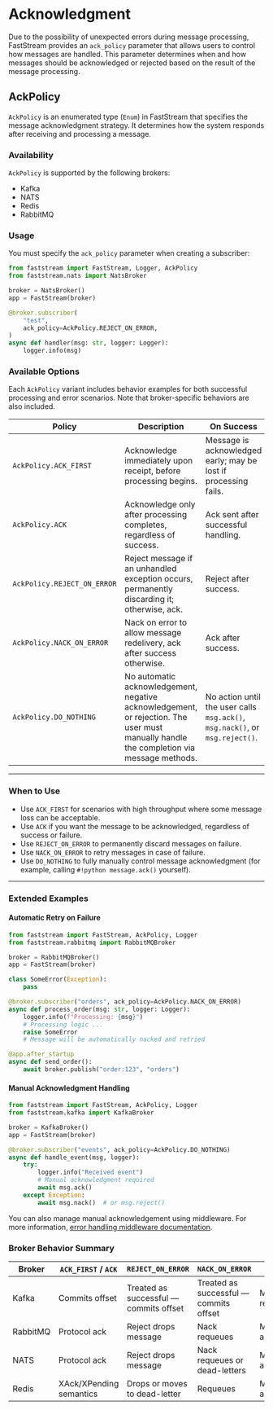 # Acknowledgment

Due to the possibility of unexpected errors during message processing, FastStream provides an `ack_policy` parameter that allows users to control how messages are handled. This parameter determines when and how messages should be acknowledged or rejected based on the result of the message processing.

## AckPolicy

`AckPolicy` is an enumerated type (`Enum`) in FastStream that specifies the message acknowledgment strategy. It determines how the system responds after receiving and processing a message.

### Availability

`AckPolicy` is supported by the following brokers:

- Kafka
- NATS
- Redis
- RabbitMQ

### Usage

You must specify the `ack_policy` parameter when creating a subscriber:

```python linenums="1" hl_lines="9" title="main.py"
from faststream import FastStream, Logger, AckPolicy
from faststream.nats import NatsBroker

broker = NatsBroker()
app = FastStream(broker)

@broker.subscriber(
    "test",
    ack_policy=AckPolicy.REJECT_ON_ERROR,
)
async def handler(msg: str, logger: Logger):
    logger.info(msg)
```

### Available Options

Each `AckPolicy` variant includes behavior examples for both successful processing and error scenarios. Note that broker-specific behaviors are also included.

| Policy                      | Description                                                                                                                             | On Success                                                                   | On Error                                              | Broker Notes                                                             |
| --------------------------- | --------------------------------------------------------------------------------------------------------------------------------------- | ---------------------------------------------------------------------------- | ----------------------------------------------------- | ------------------------------------------------------------------------ |
| `AckPolicy.ACK_FIRST`       | Acknowledge immediately upon receipt, before processing begins.                                                                         | Message is acknowledged early; may be lost if processing fails.              | Acknowledged despite error; message not re-delivered. | Kafka commits offset; NATS, Redis, and RabbitMQ acknowledge immediately. |
| `AckPolicy.ACK`             | Acknowledge only after processing completes, regardless of success.                                                                     | Ack sent after successful handling.                                          | Ack sent anyway; message not redelivered.             | Kafka: offset commit; others: explicit ack.                              |
| `AckPolicy.REJECT_ON_ERROR` | Reject message if an unhandled exception occurs, permanently discarding it; otherwise, ack.                                             | Reject after success.                                                        | Message discarded; no retry.                          | RabbitMQ/NATS drops message. Kafka commits offset.                       |
| `AckPolicy.NACK_ON_ERROR`   | Nack on error to allow message redelivery, ack after success otherwise.                                                                 | Ack after success.                                                           | Redeliver; attempt to resend message.                 | Redis streams and RabbitMQ redelivers; Kafka commits as fallback.        |
| `AckPolicy.DO_NOTHING`      | No automatic acknowledgement, negative acknowledgement, or rejection. The user must manually handle the completion via message methods. | No action until the user calls `msg.ack()`, `msg.nack()`, or `msg.reject()`. | No action until user calls any of these methods.      | Complete manual control over all brokers.                                |

---

### When to Use

- Use `ACK_FIRST` for scenarios with high throughput where some message loss can be acceptable.
- Use `ACK` if you want the message to be acknowledged, regardless of success or failure.
- Use `REJECT_ON_ERROR` to permanently discard messages on failure.
- Use `NACK_ON_ERROR` to retry messages in case of failure.
- Use `DO_NOTHING` to fully manually control message acknowledgment (for example, calling `#!python message.ack()` yourself).

---

### Extended Examples

#### Automatic Retry on Failure

```python linenums="1" hl_lines="7" title="main.py"
from faststream import FastStream, AckPolicy, Logger
from faststream.rabbitmq import RabbitMQBroker

broker = RabbitMQBroker()
app = FastStream(broker)

class SomeError(Exception):
    pass

@broker.subscriber("orders", ack_policy=AckPolicy.NACK_ON_ERROR)
async def process_order(msg: str, logger: Logger):
    logger.info(f"Processing: {msg}")
    # Processing logic ...
    raise SomeError
    # Message will be automatically nacked and retried

@app.after_startup
async def send_order():
    await broker.publish("order:123", "orders")
```

#### Manual Acknowledgment Handling

```python linenums="1" hl_lines="7 12 14" title="main.py"
from faststream import FastStream, AckPolicy, Logger
from faststream.kafka import KafkaBroker

broker = KafkaBroker()
app = FastStream(broker)

@broker.subscriber("events", ack_policy=AckPolicy.DO_NOTHING)
async def handle_event(msg, logger):
    try:
        logger.info("Received event")
        # Manual acknowledgment required
        await msg.ack()
    except Exception:
        await msg.nack()  # or msg.reject()
```

You can also manage manual acknowledgement using middleware. For more information, [error handling middleware documentation](./middlewares/exception.md).

### Broker Behavior Summary

| Broker   | `ACK_FIRST` / `ACK`     | `REJECT_ON_ERROR`                      | `NACK_ON_ERROR`                        | `DO_NOTHING`           |
| -------- | ----------------------- | -------------------------------------- | -------------------------------------- | ---------------------- |
| Kafka    | Commits offset          | Treated as successful — commits offset | Treated as successful — commits offset | Manual commit required |
| RabbitMQ | Protocol ack            | Reject drops message                   | Nack requeues                          | Manual ack/nack/reject |
| NATS     | Protocol ack            | Reject drops message                   | Nack requeues or dead-letters          | Manual ack/nack/reject |
| Redis    | XAck/XPending semantics | Drops or moves to dead-letter          | Requeues                               | Manual ack/nack/reject |
